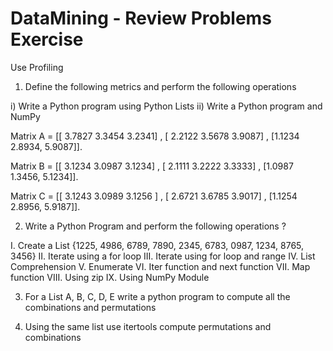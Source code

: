# DataMining - Review Problems Exercise
Use Profiling

1) Define the following metrics and perform the following operations

i) Write a Python program using Python Lists
ii) Write a Python program and NumPy

Matrix A = [[ 3.7827 3.3454 3.2341] , [ 2.2122 3.5678 3.9087] , [1.1234 2.8934, 5.9087]].

Matrix B = [[ 3.1234 3.0987 3.1234] , [ 2.1111 3.2222 3.3333] , [1.0987 1.3456, 5.1234]].

Matrix C = [[ 3.1243 3.0989 3.1256 ] , [ 2.6721 3.6785 3.9017] , [1.1254 2.8956, 5.9187]].

2) Write a Python Program and perform the following operations ?

I. Create a List {1225, 4986, 6789, 7890, 2345, 6783, 0987, 1234, 8765, 3456} 
II. Iterate using a for loop 
III. Iterate using for loop and range 
IV. List Comprehension 
V. Enumerate 
VI. Iter function and next function 
VII. Map function 
VIII. Using zip 
IX. Using NumPy Module

3) For a List A, B, C, D, E write a python program to compute all the combinations and permutations

4) Using the same list use itertools compute permutations and combinations
